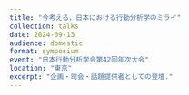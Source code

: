```yaml
---
title: "今考える，日本における行動分析学のミライ"
collection: talks
date: 2024-09-13
audience: domestic
format: symposium
event: "日本行動分析学会第42回年次大会"
location: "東京"
excerpt: "企画・司会・話題提供者としての登壇."
---
```

